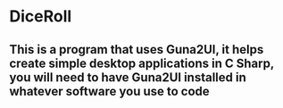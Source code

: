 # DiceRoll
## This is a program that uses Guna2UI, it helps create simple desktop applications in C Sharp, you will need to have Guna2UI installed in whatever software you use to code
